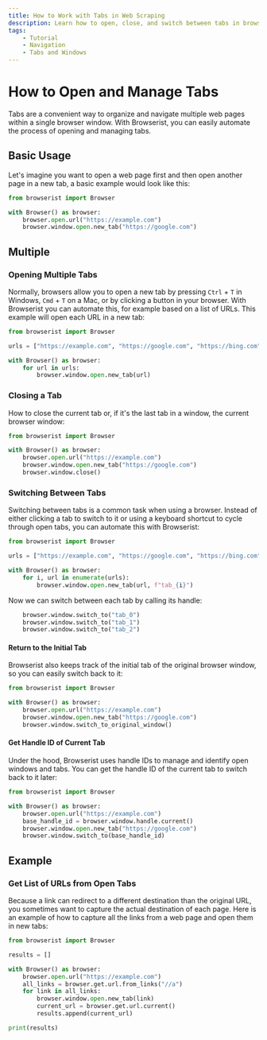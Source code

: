 ```yaml
---
title: How to Work with Tabs in Web Scraping
description: Learn how to open, close, and switch between tabs in browser automation and web scraping using Browserist. Includes code examples for beginners and advanced users.
tags:
    - Tutorial
    - Navigation
    - Tabs and Windows
---
```


# How to Open and Manage Tabs
Tabs are a convenient way to organize and navigate multiple web pages within a single browser window. With Browserist, you can easily automate the process of opening and managing tabs.

## Basic Usage
Let's imagine you want to open a web page first and then open another page in a new tab, a basic example would look like this:

```python linenums="1" hl_lines="5"
from browserist import Browser

with Browser() as browser:
    browser.open.url("https://example.com")
    browser.window.open.new_tab("https://google.com")
```

## Multiple
### Opening Multiple Tabs
Normally, browsers allow you to open a new tab by pressing `Ctrl` + `T` in Windows, `Cmd` + `T` on a Mac, or by clicking a button in your browser. With Browserist you can automate this, for example based on a list of URLs. This example will open each URL in a new tab:

```python linenums="1" hl_lines="6-7"
from browserist import Browser

urls = ["https://example.com", "https://google.com", "https://bing.com"]

with Browser() as browser:
    for url in urls:
        browser.window.open.new_tab(url)
```

### Closing a Tab
How to close the current tab or, if it's the last tab in a window, the current browser window:

```python linenums="1" hl_lines="5-6"
from browserist import Browser

with Browser() as browser:
    browser.open.url("https://example.com")
    browser.window.open.new_tab("https://google.com")
    browser.window.close()
```

### Switching Between Tabs
Switching between tabs is a common task when using a browser. Instead of either clicking a tab to switch to it or using a keyboard shortcut to cycle through open tabs, you can automate this with Browserist:

```python linenums="1" hl_lines="6-7"
from browserist import Browser

urls = ["https://example.com", "https://google.com", "https://bing.com"]

with Browser() as browser:
    for i, url in enumerate(urls):
        browser.window.open.new_tab(url, f"tab_{i}")
```

Now we can switch between each tab by calling its handle:

```python linenums="8" hl_lines="1-3"
    browser.window.switch_to("tab_0")
    browser.window.switch_to("tab_1")
    browser.window.switch_to("tab_2")
```

#### Return to the Initial Tab
Browserist also keeps track of the initial tab of the original browser window, so you can easily switch back to it:

```python linenums="1" hl_lines="5-6"
from browserist import Browser

with Browser() as browser:
    browser.open.url("https://example.com")
    browser.window.open.new_tab("https://google.com")
    browser.window.switch_to_original_window()
```

#### Get Handle ID of Current Tab
Under the hood, Browserist uses handle IDs to manage and identify open windows and tabs. You can get the handle ID of the current tab to switch back to it later:

```python linenums="1" hl_lines="5 7"
from browserist import Browser

with Browser() as browser:
    browser.open.url("https://example.com")
    base_handle_id = browser.window.handle.current()
    browser.window.open.new_tab("https://google.com")
    browser.window.switch_to(base_handle_id)
```

## Example
### Get List of URLs from Open Tabs
Because a link can redirect to a different destination than the original URL, you sometimes want to capture the actual destination of each page. Here is an example of how to capture all the links from a web page and open them in new tabs:

```python linenums="1" hl_lines="8-11"
from browserist import Browser

results = []

with Browser() as browser:
    browser.open.url("https://example.com")
    all_links = browser.get.url.from_links("//a")
    for link in all_links:
        browser.window.open.new_tab(link)
        current_url = browser.get.url.current()
        results.append(current_url)

print(results)
```
